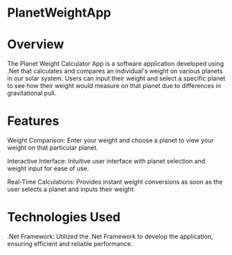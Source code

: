 # PlanetWeightApp
# Overview
The Planet Weight Calculator App is a software application developed using .Net that calculates and compares an individual's weight on various planets in our solar system. Users can input their weight and select a specific planet to see how their weight would measure on that planet due to differences in gravitational pull.

# Features
Weight Comparison: Enter your weight and choose a planet to view your weight on that particular planet.

Interactive Interface: Intuitive user interface with planet selection and weight input for ease of use.

Real-Time Calculations: Provides instant weight conversions as soon as the user selects a planet and inputs their weight.

# Technologies Used
.Net Framework: Utilized the .Net Framework to develop the application, ensuring efficient and reliable performance.
